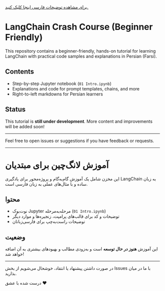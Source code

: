 [برای مشاهده توضیحات فارسی اینجا کلیک کنید.](#آموزش-لانگ-چین-برای-مبتدیان)

# LangChain Crash Course (Beginner Friendly)

This repository contains a beginner-friendly, hands-on tutorial for learning LangChain with practical code samples and explanations in Persian (Farsi).

## Contents
- Step-by-step Jupyter notebook (`01 Intro.ipynb`)
- Explanations and code for prompt templates, chains, and more
- Right-to-left markdowns for Persian learners

## Status
This tutorial is **still under development**. More content and improvements will be added soon!

---

Feel free to open issues or suggestions if you have feedback or requests.

---

# آموزش لانگ‌چین برای مبتدیان

این مخزن شامل یک آموزش گام‌به‌گام و پروژه‌محور برای یادگیری LangChain به زبان ساده و با مثال‌های عملی به زبان فارسی است.

## محتوا
- نوت‌بوک Jupyter مرحله‌به‌مرحله (`01 Intro.ipynb`)
- توضیحات و کد برای قالب‌های پرامپت، زنجیره‌ها و موارد دیگر
- توضیحات راست‌به‌چپ برای فارسی‌زبانان

## وضعیت
این آموزش **هنوز در حال توسعه** است و به‌زودی مطالب و بهبودهای بیشتری به آن اضافه خواهد شد!

---

در صورت داشتن پیشنهاد یا انتقاد، خوشحال می‌شویم از بخش Issues با ما در میان بذارید.

درست شده با عشق ❤️